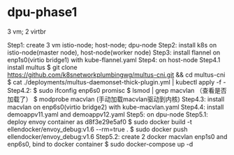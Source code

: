 # dpu-phase1
 3 vm; 2 virtbr

Step1: create 3 vm
       istio-node; host-node; dpu-node
Step2: install k8s on istio-node(master node), host-node(worker node)
Step3: install flannel on enp1s0(virtio bridge1) with kube-flannel.yaml
Step4: on host-node
    Step4.1 install multus 
       $ git clone https://github.com/k8snetworkplumbingwg/multus-cni.git && cd multus-cni
       $ cat ./deployments/multus-daemonset-thick-plugin.yml | kubectl apply -f -
    Step4.2: $ sudo ifconfig enp6s0 promisc
       $ lsmod | grep macvlan （查看是否加载了）
       $ modprobe macvlan (手动加载macvlan驱动到内核)
    Step4.3: install macvlan on enp6s0(virtio bridge2) with kube-macvlan.yaml
    Step4.4: install demoappv11.yaml and demoappv12.yaml
Step5: on dpu-node
    Step5.1: deploy envoy container as d8f3e29e5af0
       $ sudo docker build -t ellendocker/envoy_debug:v1.6 --rm=true .
       $ sudo docker push ellendocker/envoy_debug:v1.6
    Step5.2: create 2 docker macvlan enp1s0 and enp6s0, bind to docker container
       $ sudo docker-compose up -d
